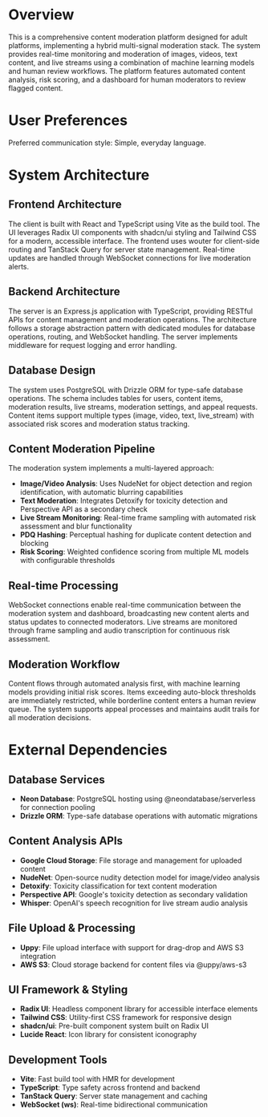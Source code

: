 # Overview

This is a comprehensive content moderation platform designed for adult platforms, implementing a hybrid multi-signal moderation stack. The system provides real-time monitoring and moderation of images, videos, text content, and live streams using a combination of machine learning models and human review workflows. The platform features automated content analysis, risk scoring, and a dashboard for human moderators to review flagged content.

# User Preferences

Preferred communication style: Simple, everyday language.

# System Architecture

## Frontend Architecture
The client is built with React and TypeScript using Vite as the build tool. The UI leverages Radix UI components with shadcn/ui styling and Tailwind CSS for a modern, accessible interface. The frontend uses wouter for client-side routing and TanStack Query for server state management. Real-time updates are handled through WebSocket connections for live moderation alerts.

## Backend Architecture
The server is an Express.js application with TypeScript, providing RESTful APIs for content management and moderation operations. The architecture follows a storage abstraction pattern with dedicated modules for database operations, routing, and WebSocket handling. The server implements middleware for request logging and error handling.

## Database Design
The system uses PostgreSQL with Drizzle ORM for type-safe database operations. The schema includes tables for users, content items, moderation results, live streams, moderation settings, and appeal requests. Content items support multiple types (image, video, text, live_stream) with associated risk scores and moderation status tracking.

## Content Moderation Pipeline
The moderation system implements a multi-layered approach:
- **Image/Video Analysis**: Uses NudeNet for object detection and region identification, with automatic blurring capabilities
- **Text Moderation**: Integrates Detoxify for toxicity detection and Perspective API as a secondary check
- **Live Stream Monitoring**: Real-time frame sampling with automated risk assessment and blur functionality
- **PDQ Hashing**: Perceptual hashing for duplicate content detection and blocking
- **Risk Scoring**: Weighted confidence scoring from multiple ML models with configurable thresholds

## Real-time Processing
WebSocket connections enable real-time communication between the moderation system and dashboard, broadcasting new content alerts and status updates to connected moderators. Live streams are monitored through frame sampling and audio transcription for continuous risk assessment.

## Moderation Workflow
Content flows through automated analysis first, with machine learning models providing initial risk scores. Items exceeding auto-block thresholds are immediately restricted, while borderline content enters a human review queue. The system supports appeal processes and maintains audit trails for all moderation decisions.

# External Dependencies

## Database Services
- **Neon Database**: PostgreSQL hosting using @neondatabase/serverless for connection pooling
- **Drizzle ORM**: Type-safe database operations with automatic migrations

## Content Analysis APIs
- **Google Cloud Storage**: File storage and management for uploaded content
- **NudeNet**: Open-source nudity detection model for image/video analysis
- **Detoxify**: Toxicity classification for text content moderation
- **Perspective API**: Google's toxicity detection as secondary validation
- **Whisper**: OpenAI's speech recognition for live stream audio analysis

## File Upload & Processing
- **Uppy**: File upload interface with support for drag-drop and AWS S3 integration
- **AWS S3**: Cloud storage backend for content files via @uppy/aws-s3

## UI Framework & Styling
- **Radix UI**: Headless component library for accessible interface elements
- **Tailwind CSS**: Utility-first CSS framework for responsive design
- **shadcn/ui**: Pre-built component system built on Radix UI
- **Lucide React**: Icon library for consistent iconography

## Development Tools
- **Vite**: Fast build tool with HMR for development
- **TypeScript**: Type safety across frontend and backend
- **TanStack Query**: Server state management and caching
- **WebSocket (ws)**: Real-time bidirectional communication